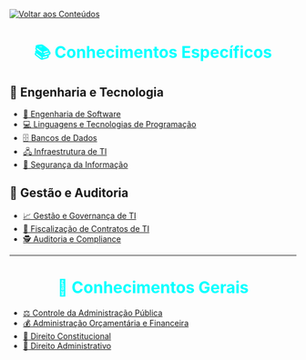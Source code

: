 [![Voltar aos Conteúdos](https://img.shields.io/badge/Conteúdos-Voltar-informational?style=flat-square&logo=github)](https://thorello.github.io/conteudos-para-copiar.html)

<h1 align="center" style="color:#00FFFF;">📚 Conhecimentos Específicos</h1>

## 🔧 Engenharia e Tecnologia

- [🚀 Engenharia de Software](https://thorello.github.io/conhecimentos-especificos/engenharia-de-software/)
- [💻 Linguagens e Tecnologias de Programação](https://thorello.github.io/conhecimentos-especificos/linguagens-e-tecnologias/)
- [🗄️ Bancos de Dados](https://thorello.github.io/conhecimentos-especificos/bancos-de-dados/)
- [🖧 Infraestrutura de TI](https://thorello.github.io/conhecimentos-especificos/infraestrutura/)
- [🔐 Segurança da Informação](https://thorello.github.io/conhecimentos-especificos/seguranca-da-informacao/)

## 🏢 Gestão e Auditoria

- [📈 Gestão e Governança de TI](https://thorello.github.io/conhecimentos-especificos/gestao-e-governanca/)
- [📑 Fiscalização de Contratos de TI](https://thorello.github.io/conhecimentos-especificos/fiscalizacao-contratos/)
- [🕵️ Auditoria e Compliance](https://thorello.github.io/conhecimentos-especificos/auditoria-compliance/)

---

<h1 align="center" style="color:#00FFFF;">📖 Conhecimentos Gerais</h1>

- [⚖️ Controle da Administração Pública](https://thorello.github.io/conhecimentos-gerais/controle-administracao/)
- [💰 Administração Orçamentária e Financeira](https://thorello.github.io/conhecimentos-gerais/orcamentaria-financeira/)
- [📜 Direito Constitucional](https://thorello.github.io/conhecimentos-gerais/direito-constitucional/)
- [📂 Direito Administrativo](https://thorello.github.io/conhecimentos-gerais/direito-administrativo/)
